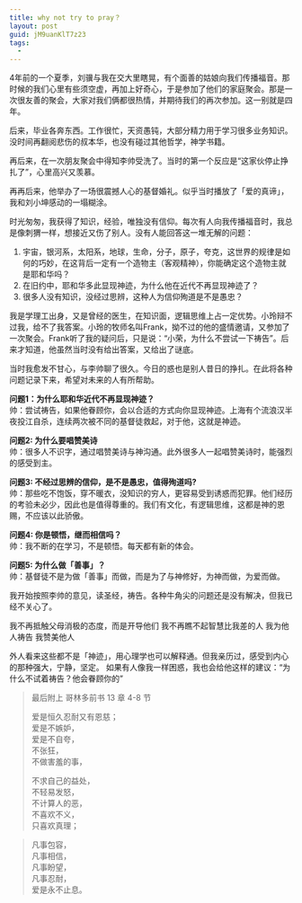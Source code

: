 ```yaml
---
title: why not try to pray？
layout: post
guid: jM9uanKlT7z23
tags:
  - 
---
```


4年前的一个夏季，刘骥与我在交大里瞎晃，有个面善的姑娘向我们传播福音。那时候的我们心里有些须空虚，再加上好奇心，于是参加了他们的家庭聚会。那是一次很友善的聚会，大家对我们俩都很热情，并期待我们的再次参加。这一别就是四年。

后来，毕业各奔东西。工作很忙，天资愚钝，大部分精力用于学习很多业务知识。没时间再翻阅悲伤的叔本华，也没有碰过其他哲学，神学书籍。

再后来，在一次朋友聚会中得知李帅受洗了。当时的第一个反应是“这家伙停止挣扎了”，心里高兴又羡慕。

再再后来，他举办了一场很震撼人心的基督婚礼。似乎当时播放了「爱的真谛」，我和刘小坤感动的一塌糊涂。

时光匆匆，我获得了知识，经验，唯独没有信仰。每次有人向我传播福音时，我总是像刺猬一样，想接近又伤了别人。没有人能回答这一堆无解的问题：

1. 宇宙，银河系，太阳系，地球，生命，分子，原子，夸克，这世界的规律是如何的巧妙，在这背后一定有一个造物主（客观精神），你能确定这个造物主就是耶和华吗？
2. 在旧约中，耶和华多此显现神迹，为什么他在近代不再显现神迹了？
3. 很多人没有知识，没经过思辨，这种人为信仰殉道是不是愚忠？

我是学理工出身，又是曾经的医生，在知识面，逻辑思维上占一定优势。小玲辩不过我，给不了我答案。小玲的牧师名叫Frank，拗不过的他的盛情邀请，又参加了一次聚会。Frank听了我的疑问后，只是说：“小荣，为什么不尝试一下祷告”。后来才知道，他虽然当时没有给出答案，又给出了谜底。

当时我愈发不甘心，与李帅聊了很久。今日的惑也是别人昔日的挣扎。在此将各种问题记录下来，希望对未来的人有所帮助。
 
**问题1：为什么耶和华近代不再显现神迹？**  
帅：尝试祷告，如果他眷顾你，会以合适的方式向你显现神迹。上海有个流浪汉半夜投江自杀，连续两次被不同的基督徒救起，对于他，这就是神迹。

**问题2: 为什么要唱赞美诗**  
帅：很多人不识字，通过唱赞美诗与神沟通。此外很多人一起唱赞美诗时，能强烈的感受到主。

**问题3: 不经过思辨的信仰，是不是愚忠，值得殉道吗?**  
帅：那些吃不饱饭，穿不暖衣，没知识的穷人，更容易受到诱惑而犯罪。他们经历的考验未必少，因此也是值得尊重的。我们有文化，有逻辑思维，这都是神的恩赐，不应该以此骄傲。

**问题4: 你是顿悟，继而相信吗？**  
帅：我不断的在学习，不是顿悟。每天都有新的体会。

**问题5: 为什么做「善事」？**  
帅：基督徒不是为做「善事」而做，而是为了与神修好，为神而做，为爱而做。


我开始按照李帅的意见，读圣经，祷告。各种牛角尖的问题还是没有解决，但我已经不关心了。

我不再抵触父母消极的态度，而是开导他们
我不再瞧不起智慧比我差的人
我为他人祷告
我赞美他人

外人看来这些都不是「神迹」，用心理学也可以解释通。但我亲历过，感受到内心的那种强大，宁静，坚定。
如果有人像我一样困惑，我也会给他这样的建议：“为什么不试着祷告？他会眷顾你的”


> 最后附上 哥林多前书 13 章 4-8 节
> 
> 爱是恒久忍耐又有恩慈；  
> 爱是不嫉妒，  
> 爱是不自夸，  
> 不张狂，  
> 不做害羞的事，  
> 
> 不求自己的益处，  
> 不轻易发怒，  
> 不计算人的恶，  
> 不喜欢不义，  
> 只喜欢真理；  

> 凡事包容，  
> 凡事相信，  
> 凡事盼望，  
> 凡事忍耐，  
> 爱是永不止息。